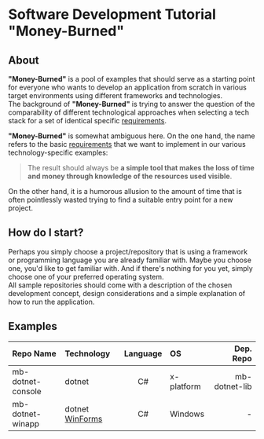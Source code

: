 # Software Development Tutorial "Money-Burned"

## About

**"Money-Burned"** is a pool of examples that should serve as a starting point for everyone who wants to develop an application from scratch in various target environments using different frameworks and technologies.  
The background of **"Money-Burned"** is trying to answer the question of the comparability of different technological approaches when selecting a tech stack for a set of identical specific [requirements](requirements.md).  

**"Money-Burned"** is somewhat ambiguous here. On the one hand, the name refers to the basic [requirements](requirements.md) that we want to implement in our various technology-specific examples: 
> The result should always be **a simple tool that makes the loss of time and money through knowledge of the resources used visible**.  

On the other hand, it is a humorous allusion to the amount of time that is often pointlessly wasted trying to find a suitable entry point for a new project.  

## How do I start?

Perhaps you simply choose a project/repository that is using a framework or programming language you are already familiar with. Maybe you choose one, you'd like to get familiar with. And if there's nothing for you yet, simply choose one of your preferred operating system.  
All sample repositories should come with a description of the chosen development concept, design considerations and a simple explanation of how to run the application.  

## Examples

| Repo Name | Technology | Language | OS | Dep. Repo |
| :--- | :--- | :---: | :--- | ---: |
| mb-dotnet-console | dotnet | C# | x-platform | mb-dotnet-lib |
| mb-dotnet-winapp | dotnet [WinForms](https://en.wikipedia.org/wiki/Windows_Forms) | C# | Windows | - |
